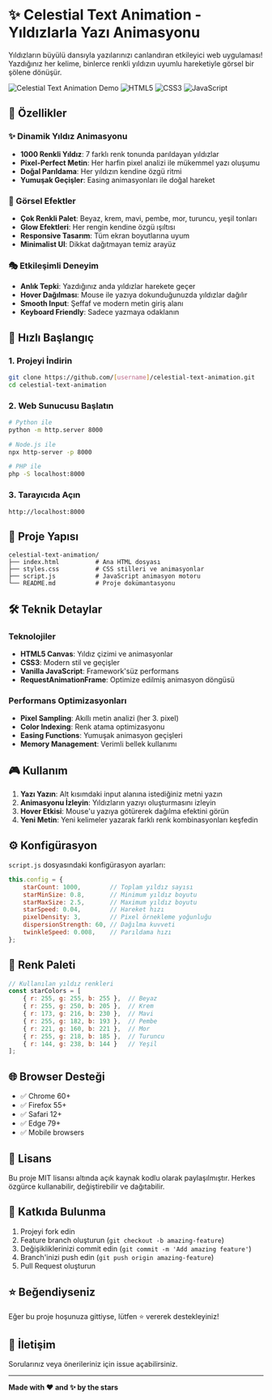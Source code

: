# ✨ Celestial Text Animation - Yıldızlarla Yazı Animasyonu

Yıldızların büyülü dansıyla yazılarınızı canlandıran etkileyici web uygulaması! Yazdığınız her kelime, binlerce renkli yıldızın uyumlu hareketiyle görsel bir şölene dönüşür.

![Celestial Text Animation Demo](https://img.shields.io/badge/Status-Live-brightgreen)
![HTML5](https://img.shields.io/badge/HTML5-E34F26?style=flat&logo=html5&logoColor=white)
![CSS3](https://img.shields.io/badge/CSS3-1572B6?style=flat&logo=css3&logoColor=white)
![JavaScript](https://img.shields.io/badge/JavaScript-F7DF1E?style=flat&logo=javascript&logoColor=black)

## 🌟 Özellikler

### ✨ Dinamik Yıldız Animasyonu
- **1000 Renkli Yıldız**: 7 farklı renk tonunda parıldayan yıldızlar
- **Pixel-Perfect Metin**: Her harfin pixel analizi ile mükemmel yazı oluşumu
- **Doğal Parıldama**: Her yıldızın kendine özgü ritmi
- **Yumuşak Geçişler**: Easing animasyonları ile doğal hareket

### 🎨 Görsel Efektler
- **Çok Renkli Palet**: Beyaz, krem, mavi, pembe, mor, turuncu, yeşil tonları
- **Glow Efektleri**: Her rengin kendine özgü ışıltısı
- **Responsive Tasarım**: Tüm ekran boyutlarına uyum
- **Minimalist UI**: Dikkat dağıtmayan temiz arayüz

### 🎭 Etkileşimli Deneyim
- **Anlık Tepki**: Yazdığınız anda yıldızlar harekete geçer
- **Hover Dağılması**: Mouse ile yazıya dokunduğunuzda yıldızlar dağılır
- **Smooth Input**: Şeffaf ve modern metin giriş alanı
- **Keyboard Friendly**: Sadece yazmaya odaklanın

## 🚀 Hızlı Başlangıç

### 1. Projeyi İndirin
```bash
git clone https://github.com/[username]/celestial-text-animation.git
cd celestial-text-animation
```

### 2. Web Sunucusu Başlatın
```bash
# Python ile
python -m http.server 8000

# Node.js ile
npx http-server -p 8000

# PHP ile
php -S localhost:8000
```

### 3. Tarayıcıda Açın
```
http://localhost:8000
```

## 📁 Proje Yapısı

```
celestial-text-animation/
├── index.html          # Ana HTML dosyası
├── styles.css          # CSS stilleri ve animasyonlar
├── script.js           # JavaScript animasyon motoru
└── README.md           # Proje dokümantasyonu
```

## 🛠️ Teknik Detaylar

### Teknolojiler
- **HTML5 Canvas**: Yıldız çizimi ve animasyonlar
- **CSS3**: Modern stil ve geçişler
- **Vanilla JavaScript**: Framework'süz performans
- **RequestAnimationFrame**: Optimize edilmiş animasyon döngüsü

### Performans Optimizasyonları
- **Pixel Sampling**: Akıllı metin analizi (her 3. pixel)
- **Color Indexing**: Renk atama optimizasyonu
- **Easing Functions**: Yumuşak animasyon geçişleri
- **Memory Management**: Verimli bellek kullanımı

## 🎮 Kullanım

1. **Yazı Yazın**: Alt kısımdaki input alanına istediğiniz metni yazın
2. **Animasyonu İzleyin**: Yıldızların yazıyı oluşturmasını izleyin
3. **Hover Etkisi**: Mouse'u yazıya götürerek dağılma efektini görün
4. **Yeni Metin**: Yeni kelimeler yazarak farklı renk kombinasyonları keşfedin

## ⚙️ Konfigürasyon

`script.js` dosyasındaki konfigürasyon ayarları:

```javascript
this.config = {
    starCount: 1000,        // Toplam yıldız sayısı
    starMinSize: 0.8,       // Minimum yıldız boyutu
    starMaxSize: 2.5,       // Maximum yıldız boyutu
    starSpeed: 0.04,        // Hareket hızı
    pixelDensity: 3,        // Pixel örnekleme yoğunluğu
    dispersionStrength: 60, // Dağılma kuvveti
    twinkleSpeed: 0.008,    // Parıldama hızı
};
```

## 🎨 Renk Paleti

```javascript
// Kullanılan yıldız renkleri
const starColors = [
    { r: 255, g: 255, b: 255 },  // Beyaz
    { r: 255, g: 250, b: 205 },  // Krem
    { r: 173, g: 216, b: 230 },  // Mavi
    { r: 255, g: 182, b: 193 },  // Pembe
    { r: 221, g: 160, b: 221 },  // Mor
    { r: 255, g: 218, b: 185 },  // Turuncu
    { r: 144, g: 238, b: 144 }   // Yeşil
];
```

## 🌐 Browser Desteği

- ✅ Chrome 60+
- ✅ Firefox 55+
- ✅ Safari 12+
- ✅ Edge 79+
- ✅ Mobile browsers

## 📄 Lisans

Bu proje MIT lisansı altında açık kaynak kodlu olarak paylaşılmıştır. Herkes özgürce kullanabilir, değiştirebilir ve dağıtabilir.

## 🤝 Katkıda Bulunma

1. Projeyi fork edin
2. Feature branch oluşturun (`git checkout -b amazing-feature`)
3. Değişikliklerinizi commit edin (`git commit -m 'Add amazing feature'`)
4. Branch'inizi push edin (`git push origin amazing-feature`)
5. Pull Request oluşturun

## ⭐ Beğendiyseniz

Eğer bu proje hoşunuza gittiyse, lütfen ⭐ vererek destekleyiniz!

## 📧 İletişim

Sorularınız veya önerileriniz için issue açabilirsiniz.

---

**Made with ❤️ and ✨ by the stars** 
